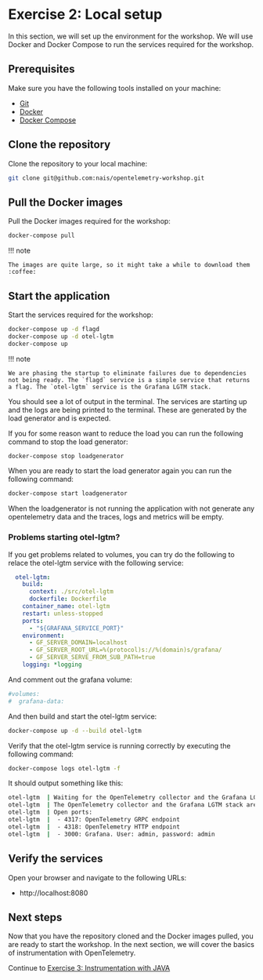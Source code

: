 # Exercise 2: Local setup

In this section, we will set up the environment for the workshop. We will use Docker and Docker Compose to run the services required for the workshop.

## Prerequisites

Make sure you have the following tools installed on your machine:

* [Git](https://git-scm.com/)
* [Docker](https://www.docker.com/)
* [Docker Compose](https://docs.docker.com/compose/)

## Clone the repository

Clone the repository to your local machine:

```bash
git clone git@github.com:nais/opentelemetry-workshop.git
```

## Pull the Docker images

Pull the Docker images required for the workshop:

```bash
docker-compose pull
```

!!! note

    The images are quite large, so it might take a while to download them :coffee:

## Start the application

Start the services required for the workshop:

```bash
docker-compose up -d flagd
docker-compose up -d otel-lgtm
docker-compose up
```

!!! note

    We are phasing the startup to eliminate failures due to dependencies not being ready. The `flagd` service is a simple service that returns a flag. The `otel-lgtm` service is the Grafana LGTM stack.

You should see a lot of output in the terminal. The services are starting up and the logs are being printed to the terminal. These are generated by the load generator and is expected.

If you for some reason want to reduce the load you can run the following command to stop the load generator:

```bash
docker-compose stop loadgenerator
```

When you are ready to start the load generator again you can run the following command:

```bash
docker-compose start loadgenerator
```

When the loadgenerator is not running the application with not generate any opentelemetry data and the traces, logs and metrics will be empty.

### Problems starting otel-lgtm?

If you get problems related to volumes, you can try do the following to relace the otel-lgtm service with the following service:

```yaml
  otel-lgtm:
    build:
      context: ./src/otel-lgtm
      dockerfile: Dockerfile
    container_name: otel-lgtm
    restart: unless-stopped
    ports:
      - "${GRAFANA_SERVICE_PORT}"
    environment:
      - GF_SERVER_DOMAIN=localhost
      - GF_SERVER_ROOT_URL=%(protocol)s://%(domain)s/grafana/
      - GF_SERVER_SERVE_FROM_SUB_PATH=true
    logging: *logging
```

And comment out the grafana volume:

```yaml
#volumes:
#  grafana-data:
```

And then build and start the otel-lgtm service:

```bash
docker-compose up -d --build otel-lgtm
```

Verify that the otel-lgtm service is running correctly by executing the following command:

```bash
docker-compose logs otel-lgtm -f
```

It should output something like this:

```bash
otel-lgtm  | Waiting for the OpenTelemetry collector and the Grafana LGTM stack to start up...
otel-lgtm  | The OpenTelemetry collector and the Grafana LGTM stack are up and running.
otel-lgtm  | Open ports:
otel-lgtm  |  - 4317: OpenTelemetry GRPC endpoint
otel-lgtm  |  - 4318: OpenTelemetry HTTP endpoint
otel-lgtm  |  - 3000: Grafana. User: admin, password: admin
```

## Verify the services

Open your browser and navigate to the following URLs:

* http://localhost:8080

## Next steps

Now that you have the repository cloned and the Docker images pulled, you are ready to start the workshop. In the next section, we will cover the basics of instrumentation with OpenTelemetry.

Continue to [Exercise 3: Instrumentation with JAVA](./03-instrumentation.md)